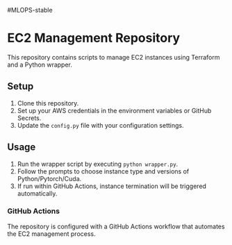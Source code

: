 #MLOPS-stable

# EC2 Management Repository

This repository contains scripts to manage EC2 instances using Terraform and a Python wrapper.

## Setup

1. Clone this repository.
2. Set up your AWS credentials in the environment variables or GitHub Secrets.
3. Update the `config.py` file with your configuration settings.

## Usage

1. Run the wrapper script by executing `python wrapper.py`.
2. Follow the prompts to choose instance type and versions of Python/Pytorch/Cuda.
3. If run within GitHub Actions, instance termination will be triggered automatically.

### GitHub Actions

The repository is configured with a GitHub Actions workflow that automates the EC2 management process.


